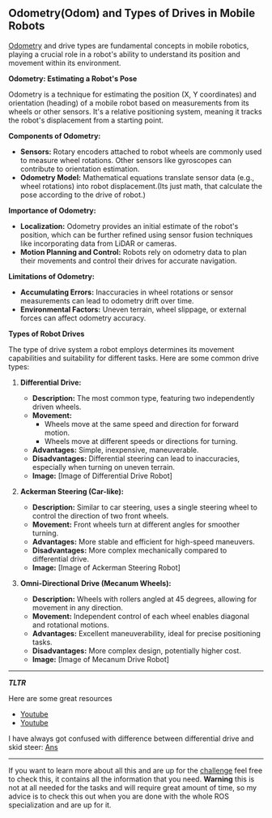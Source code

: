 
## Odometry(Odom) and Types of Drives in Mobile Robots


[Odometry](http://docs.ros.org/en/noetic/api/nav_msgs/html/msg/Odometry.html) and drive types are fundamental concepts in mobile robotics, playing a crucial role in a robot's ability to understand its position and movement within its environment.

**Odometry: Estimating a Robot's Pose**

Odometry is a technique for estimating the position (X, Y coordinates) and orientation (heading) of a mobile robot based on measurements from its wheels or other sensors. It's a relative positioning system, meaning it tracks the robot's displacement from a starting point.

**Components of Odometry:**

- **Sensors:** Rotary encoders attached to robot wheels are commonly used to measure wheel rotations. Other sensors like gyroscopes can contribute to orientation estimation.
- **Odometry Model:** Mathematical equations translate sensor data (e.g., wheel rotations) into robot displacement.(Its just math, that calculate the pose according to the drive of robot.)

**Importance of Odometry:**

- **Localization:** Odometry provides an initial estimate of the robot's position, which can be further refined using sensor fusion techniques like incorporating data from LiDAR or cameras.
- **Motion Planning and Control:** Robots rely on odometry data to plan their movements and control their drives for accurate navigation.

**Limitations of Odometry:**

- **Accumulating Errors:** Inaccuracies in wheel rotations or sensor measurements can lead to odometry drift over time.
- **Environmental Factors:** Uneven terrain, wheel slippage, or external forces can affect odometry accuracy.




**Types of Robot Drives**

The type of drive system a robot employs determines its movement capabilities and suitability for different tasks. Here are some common drive types:

1. **Differential Drive:**

   - **Description:** The most common type, featuring two independently driven wheels.
   - **Movement:**
      - Wheels move at the same speed and direction for forward motion.
      - Wheels move at different speeds or directions for turning.
   - **Advantages:** Simple, inexpensive, maneuverable.
   - **Disadvantages:** Differential steering can lead to inaccuracies, especially when turning on uneven terrain.
   - **Image:** [Image of Differential Drive Robot]

2. **Ackerman Steering (Car-like):**

   - **Description:** Similar to car steering, uses a single steering wheel to control the direction of two front wheels.
   - **Movement:** Front wheels turn at different angles for smoother turning.
   - **Advantages:** More stable and efficient for high-speed maneuvers.
   - **Disadvantages:** More complex mechanically compared to differential drive.
   - **Image:** [Image of Ackerman Steering Robot]

3. **Omni-Directional Drive (Mecanum Wheels):**

   - **Description:** Wheels with rollers angled at 45 degrees, allowing for movement in any direction.
   - **Movement:** Independent control of each wheel enables diagonal and rotational motions.
   - **Advantages:** Excellent maneuverability, ideal for precise positioning tasks.
   - **Disadvantages:** More complex design, potentially higher cost.
   - **Image:** [Image of Mecanum Drive Robot]



---
***TLTR***

Here are some great resources 

- [Youtube](https://www.youtube.com/watch?v=LrsTBWf6Wsc)
- [Youtube](https://www.youtube.com/watch?v=VLwCGTQmo9Q)


I have always got confused with difference between differential drive and skid steer: [Ans](https://www.reddit.com/r/robotics/comments/181uhqo/differential_steering_vs_skid_steering/)

--- 

If you want to learn more about all this and are up for the [challenge](https://www.cs.cmu.edu/~rasc/Download/AMRobots3.pdf) feel free to check this, it contains all the information that you need. **Warning** this is not at all needed for the tasks and will require great amount of time, so my advice is to check this out when you are done with the whole ROS specialization and are up for it.